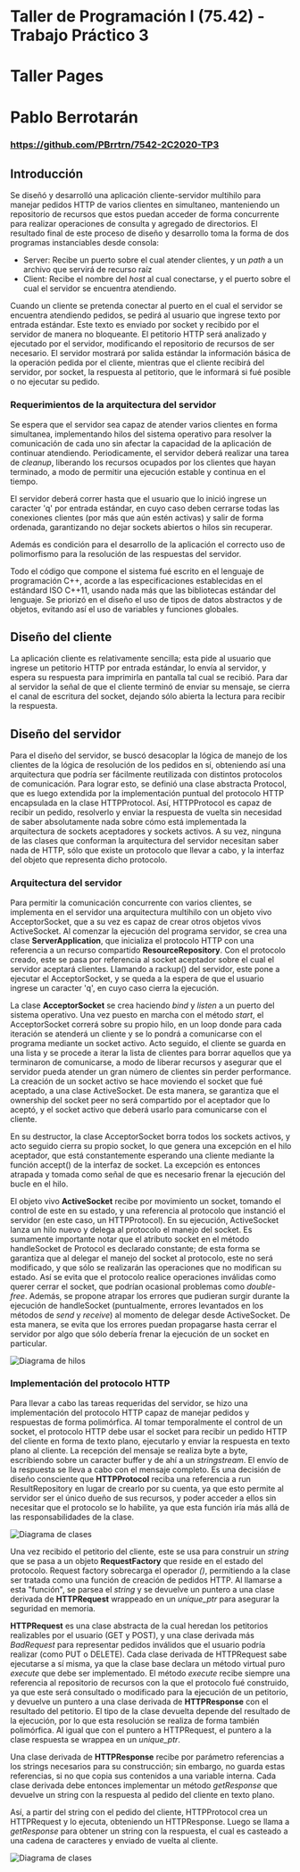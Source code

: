 # Taller de Programación I (75.42) - Trabajo Práctico 3
# Taller Pages
# Pablo Berrotarán

### https://github.com/PBrrtrn/7542-2C2020-TP3

## Introducción

Se diseñó y desarrolló una aplicación cliente-servidor multihilo para manejar pedidos HTTP de varios clientes en simultaneo, manteniendo un repositorio de recursos que estos puedan acceder de forma concurrente para realizar operaciones de consulta y agregado de directorios. El resultado final de este proceso de diseño y desarrollo toma la forma de dos programas instanciables desde consola:

* Server: Recibe un puerto sobre el cual atender clientes, y un *path* a un archivo que servirá de recurso raíz
* Client: Recibe el nombre del *host* al cual conectarse, y el puerto sobre el cual el servidor se encuentra atendiendo.

Cuando un cliente se pretenda conectar al puerto en el cual el servidor se encuentra atendiendo pedidos, se pedirá al usuario que ingrese texto por entrada estándar. Este texto es enviado por socket y recibido por el servidor de manera no bloqueante. El petitorio HTTP será analizado y ejecutado por el servidor, modificando el repositorio de recursos de ser necesario. El servidor mostrará por salida estándar la información básica de la operación pedida por el cliente, mientras que el cliente recibirá del servidor, por socket, la respuesta al petitorio, que le informará si fué posible o no ejecutar su pedido.

### Requerimientos de la arquitectura del servidor

Se espera que el servidor sea capaz de atender varios clientes en forma simultanea, implementando hilos del sistema operativo para resolver la comunicación de cada uno sin afectar la capacidad de la aplicación de continuar atendiendo. Periodicamente, el servidor deberá realizar una tarea de *cleanup*, liberando los recursos ocupados por los clientes que hayan terminado, a modo de permitir una ejecución estable y continua en el tiempo.

El servidor deberá correr hasta que el usuario que lo inició ingrese un caracter 'q' por entrada estándar, en cuyo caso deben cerrarse todas las conexiones clientes (por más que aún estén activas) y salir de forma ordenada, garantizando no dejar sockets abiertos o hilos sin recuperar.

Además es condición para el desarrollo de la aplicación el correcto uso de polimorfismo para la resolución de las respuestas del servidor.

Todo el código que compone el sistema fué escrito en el lenguaje de programación C++, acorde a las especificaciones establecidas en el estándard ISO C++11, usando nada más que las bibliotecas estándar del lenguaje. Se priorizó en el diseño el uso de tipos de datos abstractos y de objetos, evitando así el uso de variables y funciones globales.

## Diseño del cliente

La aplicación cliente es relativamente sencilla; esta pide al usuario que ingrese un petitorio HTTP por entrada estándar, lo envía al servidor, y espera su respuesta para imprimirla en pantalla tal cual se recibió. Para dar al servidor la señal de que el cliente terminó de enviar su mensaje, se cierra el canal de escritura del socket, dejando sólo abierta la lectura para recibir la respuesta.

## Diseño del servidor

Para el diseño del servidor, se buscó desacoplar la lógica de manejo de los clientes de la lógica de resolución de los pedidos en sí, obteniendo así una arquitectura que podría ser fácilmente reutilizada con distintos protocolos de comunicación. Para lograr esto, se definió una clase abstracta Protocol, que es luego extendida por la implementación puntual del protocolo HTTP encapsulada en la clase HTTPProtocol. Así, HTTPProtocol es capaz de recibir un pedido, resolverlo y enviar la respuesta de vuelta sin necesidad de saber absolutamente nada sobre cómo está implementada la arquitectura de sockets aceptadores y sockets activos. A su vez, ninguna de las clases que conforman la arquitectura del servidor necesitan saber nada de HTTP, sólo que existe un protocolo que llevar a cabo, y la interfaz del objeto que representa dicho protocolo.

### Arquitectura del servidor

Para permitir la comunicación concurrente con varios clientes, se implementa en el servidor una arquitectura multihilo con un objeto vivo AcceptorSocket, que a su vez es capaz de crear otros objetos vivos ActiveSocket. Al comenzar la ejecución del programa servidor, se crea una clase **ServerApplication**, que inicializa el protocolo HTTP con una referencia a un recurso compartido **ResourceRepository**. Con el protocolo creado, este se pasa por referencia al socket aceptador sobre el cual el servidor aceptará clientes. Llamando a rackup() del servidor, este pone a ejecutar el AcceptorSocket, y se queda a la espera de que el usuario ingrese un caracter 'q', en cuyo caso cierra la ejecución.

La clase **AcceptorSocket** se crea haciendo *bind* y *listen* a un puerto del sistema operativo. Una vez puesto en marcha con el método *start*, el AcceptorSocket correrá sobre su propio hilo, en un loop donde para cada iteración se atenderá un cliente y se lo pondrá a comunicarse con el programa mediante un socket activo. Acto seguido, el cliente se guarda en una lista y se procede a iterar la lista de clientes para borrar aquellos que ya terminaron de comunicarse, a modo de liberar recursos y asegurar que el servidor pueda atender un gran número de clientes sin perder performance. La creación de un socket activo se hace moviendo el socket que fué aceptado, a una clase ActiveSocket. De esta manera, se garantiza que el ownership del socket peer no será compartido por el aceptador que lo aceptó, y el socket activo que deberá usarlo para comunicarse con el cliente. 

En su destructor, la clase AcceptorSocket borra todos los sockets activos, y acto seguido cierra su propio socket, lo que genera una excepción en el hilo aceptador, que está constantemente esperando una cliente mediante la función accept() de la interfaz de socket. La excepción es entonces atrapada y tomada como señal de que es necesario frenar la ejecución del bucle en el hilo.

El objeto vivo **ActiveSocket** recibe por movimiento un socket, tomando el control de este en su estado, y una referencia al protocolo que instanció el servidor (en este caso, un HTTPProtocol). En su ejecución, ActiveSocket lanza un hilo nuevo y delega al protocolo el manejo del socket. Es sumamente importante notar que el atributo socket en el método handleSocket de Protocol es declarado constante; de esta forma se garantiza que al delegar el manejo del socket al protocolo, este no será modificado, y que sólo se realizarán las operaciones que no modifican su estado. Así se evita que el protocolo realice operaciones inválidas como querer cerrar el socket, que podrían ocasional problemas como *double-free*. Además, se propone atrapar los errores que pudieran surgir durante la ejecución de handleSocket (puntualmente, errores levantados en los métodos de *send* y *receive*) al momento de delegar desde ActiveSocket. De esta manera, se evita que los errores puedan propagarse hasta cerrar el servidor por algo que sólo debería frenar la ejecución de un socket en particular.

![Diagrama de hilos](https://github.com/PBrrtrn/7542-2C2020-TP3/blob/master/img/diagrama_de_threads.png)

### Implementación del protocolo HTTP

Para llevar a cabo las tareas requeridas del servidor, se hizo una implementación del protocolo HTTP capaz de manejar pedidos y respuestas de forma polimórfica. Al tomar temporalmente el control de un socket, el protocolo HTTP debe usar el socket para recibir un pedido HTTP del cliente en forma de texto plano, ejecutarlo y enviar la respuesta en texto plano al cliente. La recepción del mensaje se realiza byte a byte, escribiendo sobre un caracter buffer y de ahí a un *stringstream*. El envío de la respuesta se lleva a cabo con el mensaje completo. Es una decisión de diseño consciente que **HTTPProtocol** reciba una referencia a run ResultRepository en lugar de crearlo por su cuenta, ya que esto permite al servidor ser el único dueño de sus recursos, y poder acceder a ellos sin necesitar que el protocolo se lo habilite, ya que esta función iría más allá de las responsabilidades de la clase.

![Diagrama de clases](https://github.com/PBrrtrn/7542-2C2020-TP3/blob/master/img/diagrama_de_clase_1.png)

Una vez recibido el petitorio del cliente, este se usa para construir un *string* que se pasa a un objeto **RequestFactory** que reside en el estado del protocolo. Request factory sobrecarga el operador *()*, permitiendo a la clase ser tratada como una función de creación de pedidos HTTP. Al llamarse a esta "función", se parsea el *string* y se devuelve un puntero a una clase derivada de **HTTPRequest** wrappeado en un *unique_ptr* para asegurar la seguridad en memoria.

**HTTPRequest** es una clase abstracta de la cual heredan los petitorios realizables por el usuario (GET y POST), y una clase derivada más *BadRequest* para representar pedidos inválidos que el usuario podría realizar (como PUT o DELETE). Cada clase derivada de HTTPRequest sabe ejecutarse a sí misma, ya que la clase base declara un método virtual puro *execute* que debe ser implementado. El método *execute* recibe siempre una referencia al repositorio de recursos con la que el protocolo fué construido, ya que este será consultado o modificado para la ejecución de un petitorio, y devuelve un puntero a una clase derivada de **HTTPResponse** con el resultado del petitorio. El tipo de la clase devuelta depende del resultado de la ejecución, por lo que esta resolución se realiza de forma también polimórfica. Al igual que con el puntero a HTTPRequest, el puntero a la clase respuesta se wrappea en un *unique_ptr*.

Una clase derivada de **HTTPResponse** recibe por parámetro referencias a los strings necesarios para su construcción; sin embargo, no guarda estas referencias, si no que copia sus contenidos a una variable interna. Cada clase derivada debe entonces implementar un método *getResponse* que devuelve un string con la respuesta al pedido del cliente en texto plano. 

Así, a partir del string con el pedido del cliente, HTTPProtocol crea un HTTPRequest y lo ejecuta, obteniendo un HTTPResponse. Luego se llama a *getResponse* para obtener un string con la respuesta, el cual es casteado a una cadena de caracteres y enviado de vuelta al cliente.

![Diagrama de clases](https://github.com/PBrrtrn/7542-2C2020-TP3/blob/master/img/diagrama_de_clase_2.png)